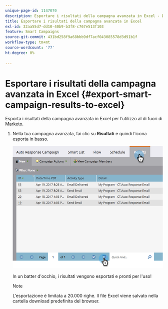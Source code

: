 ```yaml
---
unique-page-id: 1147070
description: Esportare i risultati della campagna avanzata in Excel - Documentazione Marketo - Documentazione del prodotto
title: Esportare i risultati della campagna avanzata in Excel
exl-id: 32aa55d7-dd10-40b9-b3f8-c767e513f103
feature: Smart Campaigns
source-git-commit: 431bd258f9a68bbb9df7acf043085578d3d91b1f
workflow-type: tm+mt
source-wordcount: '77'
ht-degree: 0%

---
```


# Esportare i risultati della campagna avanzata in Excel {#export-smart-campaign-results-to-excel}

Esporta i risultati della campagna avanzata in Excel per l’utilizzo al di fuori di Marketo.

1. Nella tua campagna avanzata, fai clic su **Risultati** e quindi l’icona esporta in basso.

   ![](assets/exportexcel-hands.png)

   In un batter d&#39;occhio, i risultati vengono esportati e pronti per l&#39;uso!

   >[!NOTE]
   >
   >L’esportazione è limitata a 20.000 righe. Il file Excel viene salvato nella cartella download predefinita del browser.
